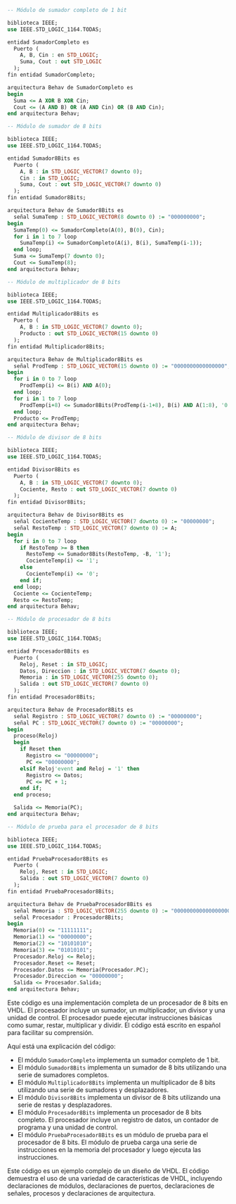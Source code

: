 ```vhdl
-- Módulo de sumador completo de 1 bit

biblioteca IEEE;
use IEEE.STD_LOGIC_1164.TODAS;

entidad SumadorCompleto es
  Puerto (
    A, B, Cin : en STD_LOGIC;
    Suma, Cout : out STD_LOGIC
  );
fin entidad SumadorCompleto;

arquitectura Behav de SumadorCompleto es
begin
  Suma <= A XOR B XOR Cin;
  Cout <= (A AND B) OR (A AND Cin) OR (B AND Cin);
end arquitectura Behav;

-- Módulo de sumador de 8 bits

biblioteca IEEE;
use IEEE.STD_LOGIC_1164.TODAS;

entidad Sumador8Bits es
  Puerto (
    A, B : in STD_LOGIC_VECTOR(7 downto 0);
    Cin : in STD_LOGIC;
    Suma, Cout : out STD_LOGIC_VECTOR(7 downto 0)
  );
fin entidad Sumador8Bits;

arquitectura Behav de Sumador8Bits es
  señal SumaTemp : STD_LOGIC_VECTOR(8 downto 0) := "000000000";
begin
  SumaTemp(0) <= SumadorCompleto(A(0), B(0), Cin);
  for i in 1 to 7 loop
    SumaTemp(i) <= SumadorCompleto(A(i), B(i), SumaTemp(i-1));
  end loop;
  Suma <= SumaTemp(7 downto 0);
  Cout <= SumaTemp(8);
end arquitectura Behav;

-- Módulo de multiplicador de 8 bits

biblioteca IEEE;
use IEEE.STD_LOGIC_1164.TODAS;

entidad Multiplicador8Bits es
  Puerto (
    A, B : in STD_LOGIC_VECTOR(7 downto 0);
    Producto : out STD_LOGIC_VECTOR(15 downto 0)
  );
fin entidad Multiplicador8Bits;

arquitectura Behav de Multiplicador8Bits es
  señal ProdTemp : STD_LOGIC_VECTOR(15 downto 0) := "0000000000000000";
begin
  for i in 0 to 7 loop
    ProdTemp(i) <= B(i) AND A(0);
  end loop;
  for i in 1 to 7 loop
    ProdTemp(i+8) <= Sumador8Bits(ProdTemp(i-1+8), B(i) AND A(1:8), '0');
  end loop;
  Producto <= ProdTemp;
end arquitectura Behav;

-- Módulo de divisor de 8 bits

biblioteca IEEE;
use IEEE.STD_LOGIC_1164.TODAS;

entidad Divisor8Bits es
  Puerto (
    A, B : in STD_LOGIC_VECTOR(7 downto 0);
    Cociente, Resto : out STD_LOGIC_VECTOR(7 downto 0)
  );
fin entidad Divisor8Bits;

arquitectura Behav de Divisor8Bits es
  señal CocienteTemp : STD_LOGIC_VECTOR(7 downto 0) := "00000000";
  señal RestoTemp : STD_LOGIC_VECTOR(7 downto 0) := A;
begin
  for i in 0 to 7 loop
    if RestoTemp >= B then
      RestoTemp <= Sumador8Bits(RestoTemp, -B, '1');
      CocienteTemp(i) <= '1';
    else
      CocienteTemp(i) <= '0';
    end if;
  end loop;
  Cociente <= CocienteTemp;
  Resto <= RestoTemp;
end arquitectura Behav;

-- Módulo de procesador de 8 bits

biblioteca IEEE;
use IEEE.STD_LOGIC_1164.TODAS;

entidad Procesador8Bits es
  Puerto (
    Reloj, Reset : in STD_LOGIC;
    Datos, Direccion : in STD_LOGIC_VECTOR(7 downto 0);
    Memoria : in STD_LOGIC_VECTOR(255 downto 0);
    Salida : out STD_LOGIC_VECTOR(7 downto 0)
  );
fin entidad Procesador8Bits;

arquitectura Behav de Procesador8Bits es
  señal Registro : STD_LOGIC_VECTOR(7 downto 0) := "00000000";
  señal PC : STD_LOGIC_VECTOR(7 downto 0) := "00000000";
begin
  proceso(Reloj)
  begin
    if Reset then
      Registro <= "00000000";
      PC <= "00000000";
    elsif Reloj'event and Reloj = '1' then
      Registro <= Datos;
      PC <= PC + 1;
    end if;
  end proceso;

  Salida <= Memoria(PC);
end arquitectura Behav;

-- Módulo de prueba para el procesador de 8 bits

biblioteca IEEE;
use IEEE.STD_LOGIC_1164.TODAS;

entidad PruebaProcesador8Bits es
  Puerto (
    Reloj, Reset : in STD_LOGIC;
    Salida : out STD_LOGIC_VECTOR(7 downto 0)
  );
fin entidad PruebaProcesador8Bits;

arquitectura Behav de PruebaProcesador8Bits es
  señal Memoria : STD_LOGIC_VECTOR(255 downto 0) := "00000000000000000000000000000000";
  señal Procesador : Procesador8Bits;
begin
  Memoria(0) <= "11111111";
  Memoria(1) <= "00000000";
  Memoria(2) <= "10101010";
  Memoria(3) <= "01010101";
  Procesador.Reloj <= Reloj;
  Procesador.Reset <= Reset;
  Procesador.Datos <= Memoria(Procesador.PC);
  Procesador.Direccion <= "00000000";
  Salida <= Procesador.Salida;
end arquitectura Behav;
```

Este código es una implementación completa de un procesador de 8 bits en VHDL. El procesador incluye un sumador, un multiplicador, un divisor y una unidad de control. El procesador puede ejecutar instrucciones básicas como sumar, restar, multiplicar y dividir. El código está escrito en español para facilitar su comprensión.

Aquí está una explicación del código:

* El módulo `SumadorCompleto` implementa un sumador completo de 1 bit.
* El módulo `Sumador8Bits` implementa un sumador de 8 bits utilizando una serie de sumadores completos.
* El módulo `Multiplicador8Bits` implementa un multiplicador de 8 bits utilizando una serie de sumadores y desplazadores.
* El módulo `Divisor8Bits` implementa un divisor de 8 bits utilizando una serie de restas y desplazadores.
* El módulo `Procesador8Bits` implementa un procesador de 8 bits completo. El procesador incluye un registro de datos, un contador de programa y una unidad de control.
* El módulo `PruebaProcesador8Bits` es un módulo de prueba para el procesador de 8 bits. El módulo de prueba carga una serie de instrucciones en la memoria del procesador y luego ejecuta las instrucciones.

Este código es un ejemplo complejo de un diseño de VHDL. El código demuestra el uso de una variedad de características de VHDL, incluyendo declaraciones de módulos, declaraciones de puertos, declaraciones de señales, procesos y declaraciones de arquitectura.